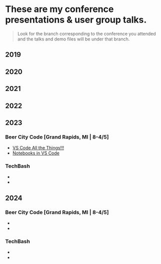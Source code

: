 # These are my conference presentations & user group talks.
> Look for the branch corresponding to the conference you attended and the talks and demo files will be under that branch.

## 2019
## 2020
## 2021
## 2022
## 2023
### Beer City Code [Grand Rapids, MI | 8-4/5]
- [VS Code All the Things!!!](https://github.com/mburleigh/talks/tree/2023/beer-city-code/VS%20Code%20All%20the%20Things)
- [Notebooks in VS Code](https://github.com/mburleigh/talks/tree/2023/beer-city-code/Notebooks%20in%20VS%20Code)
### TechBash
- 
- 
## 2024
### Beer City Code [Grand Rapids, MI | 8-4/5]
- 
- 
### TechBash
- 
- 